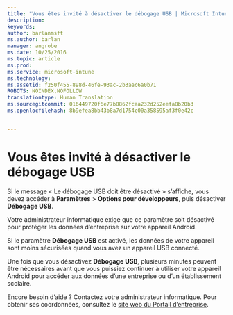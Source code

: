 ```yaml
---
title: "Vous êtes invité à désactiver le débogage USB | Microsoft Intune"
description: 
keywords: 
author: barlanmsft
ms.author: barlan
manager: angrobe
ms.date: 10/25/2016
ms.topic: article
ms.prod: 
ms.service: microsoft-intune
ms.technology: 
ms.assetid: f250f455-898d-46fe-93ac-2b3aec6a0b71
ROBOTS: NOINDEX,NOFOLLOW
translationtype: Human Translation
ms.sourcegitcommit: 016449720f6e77b8862fcaa232d252eefa8b20b3
ms.openlocfilehash: 8b9efea8bb43b8a7d1754c00a358595af3f0e42c


---
```


# <a name="you-are-prompted-to-turn-off-usb-debugging"></a>Vous êtes invité à désactiver le débogage USB

Si le message « Le débogage USB doit être désactivé » s’affiche, vous devez accéder à **Paramètres** > **Options pour développeurs**, puis désactiver **Débogage USB**.

Votre administrateur informatique exige que ce paramètre soit désactivé pour protéger les données d’entreprise sur votre appareil Android.

Si le paramètre **Débogage USB** est activé, les données de votre appareil sont moins sécurisées quand vous avez un appareil USB connecté.

Une fois que vous désactivez **Débogage USB**, plusieurs minutes peuvent être nécessaires avant que vous puissiez continuer à utiliser votre appareil Android pour accéder aux données d’une entreprise ou d’un établissement scolaire.

Encore besoin d’aide ? Contactez votre administrateur informatique. Pour obtenir ses coordonnées, consultez le [site web du Portail d’entreprise](http://portal.manage.microsoft.com).



<!--HONumber=Oct16_HO2-->


